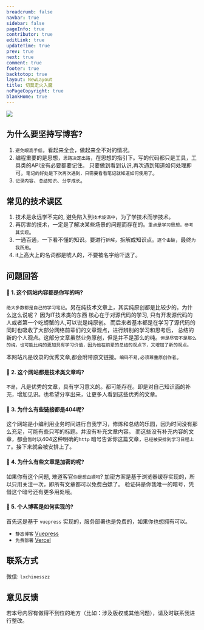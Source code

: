 ```yaml
---
breadcrumb: false
navbar: true
sidebar: false
pageInfo: true
contributor: true
editLink: true
updateTime: true
prev: true
next: true
comment: true
footer: true
backtotop: true
layout: NewLayout
title: 切莫走火入魔
noPageCopyright: true
blankHome: true
---
```


[//]: # (![123]&#40;https://img.springlearn.cn/learn_4232870cfeea3d2ee58f45a24f3c0a56.png&#41;)

![](https://img.springlearn.cn/learn_c87a079fcea0d7893b03d4d57478bca7.png)
## 为什么要坚持写博客?

1. `避免眼高手低`，看起来全会，做起来全不对的情况。
2. 编程重要的是思想，`思路决定出路`，在思想的指引下。写的代码都只是工具，工具类的API没有必要都要记住。
   只要做到看到认识,再次遇到知道如何处理即可。`笔记的好处是下次再次遇到，只需要看看笔记就知道如何使用了`。
3. `记录内容`、`总结知识`、`分享成长`。

## 常见的技术误区

1. 技术是永远学不完的, 避免陷入到`技术旋涡中`，为了学技术而学技术。
2. 再厉害的技术，一定是了解决某些场景的问题而存在的。`重点是学习思想，参考其实现`。
3. 一通百通，一下看不懂的知识。要进行`拆解`，拆解成知识点。`逐个击破`，最终`为我所用`。
4. it上高大上的名词都是唬人的，不要被名字给吓退了。


## 问题回答

#### 📢 1. 这个网站内容都是你写的吗? 

`绝大多数都是自己的学习笔记`。另在纯技术文章上，其实纯原创都是比较少的。为什么这么说呢？ 因为IT技术类的东西
核心在于对源代码的学习, 只有开发源代码的人或者第一个吃螃蟹的人,可以说是纯原创。
而后来者基本都是在学习了源代码的同时也吸收了大部分网络前辈们的文章观点，进行辨别的学习和思考后，
总结的新的个人观点。这部分文章虽然业务原创，但是并不是那么的纯。`但是尽管不是那么的纯，也可能比纯的更加具有学习价值，因为他在前辈的总结的观点下，又增加了新的观点。`

本网站凡是收录的优秀文章,都会附带原文链接。`编码不易,必须尊重原创作者`。

#### 📢 2. 这个网站都是技术类文章吗?

`不是`，凡是优秀的文章，具有学习意义的。都可能存在。即是对自己知识面的补充，增加见识。也希望分享出来，让更多人看到这些优秀的文章。

#### 📢 3. 为什么有些链接都是404呢?

这个网站是小编利用业务时间进行自我学习，修炼和总结的乐园，因为时间没有那么充足，可能有些只写的标题。并没有补充文章内容。
而这些没有补充内容的文章，都会`暂时`以404这种明确的`http` 暗号告诉你这篇文章，`已经被安排到学习日程上了`。接下来就会被安排上了。

#### 📢 4. 为什么有些文章是加密的呢?

如果你有这个问题, 难道客官`你是想白嫖吗`? 加密方案是基于浏览器缓存实现的，所以只用关注一次，即所有文章都可以免费白嫖了。
验证码是你我唯一的暗号，凭借这个暗号还有更多用处哦。


#### 📢 5. 个人博客是如何实现的?

首先这是基于 `vuepress` 实现的，服务部署也是免费的，如果你也想拥有可以。
- `静态博客` [Vuepress](https://java.springlearn.cn/learn/blog/vuepress/)
- `免费部署` [Vercel](http://localhost:8080/learn/blog/vercel/)


## 联系方式

微信: `lxchinesszz`

## 意见反馈

若本号内容有做得不到位的地方（比如：涉及版权或其他问题），请及时联系我进行整改。
